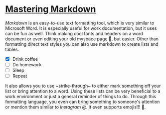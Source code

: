 # [Mastering Markdown](https://guides.github.com/features/mastering-markdown/)

*Markdown* is an easy-to-use text formatting tool, which is very similar to Microsoft Word. It is especially useful for work documentation, but it uses can be fun as well.
Think making cool fonts and headers on a word document or even editing your old myspace page :older_adult:, but easier. Other than formatting direct text styles you can
also use markdown to create lists and tables.
- [x] Drink coffee
- [ ] Do homework
- [ ] Sleep
- [ ] Repeat

It also allows you to use ~strike-through~ to either mark something off your list or bring attention to a word. Using these lists can be very beneficial to a work environment
or just a general reminder of things to do. Through this formatting language, you even can bring something to someone's attention or mention them similar to *Instagram* @. 
It even supports emojis!!! :bearded_person:.

